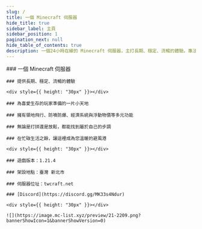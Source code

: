 ```yaml
---
slug: /
title: 一個 Minecraft 伺服器
hide_title: true
sidebar_label: 主頁
sidebar_position: 1
pagination_next: null
hide_table_of_contents: true
description: 一個24小時在線的 Minecraft 伺服器，主打長期、穩定、流暢的體驗。專注於生存，打造輕鬆愜意的環境，隨時歡迎你來探索、創造與冒險！
---
```


<div style={{ textAlign: "center" }} className="hide-anchor-links">
    ### 一個 Minecraft 伺服器

    ### 提供長期、穩定、流暢的體驗

    <div style={{ height: "30px" }}></div>

    ### 為喜愛生存的玩家準備的一片小天地

    ### 擁有領地飛行、防噴防爆、經濟系統與浮動物價等多元功能

    ### 無論是打拼還是放鬆，都能找到屬於自己的步調

    ### 在忙碌生活之餘，讓這裡成為您溫暖的避風港

    <div style={{ height: "30px" }}></div>

    ### 遊戲版本：1.21.4

    ### 架設地點：臺灣 新北市

    ### 伺服器位址：twcraft.net

    ### [Discord](https://discord.gg/MK33s4Ndur)

    <div style={{ height: "30px" }}></div>

    ![](https://image.mc-list.xyz/preview/21-2209.png?bannerShowIcon=1&bannerShowVersion=0)
</div>
